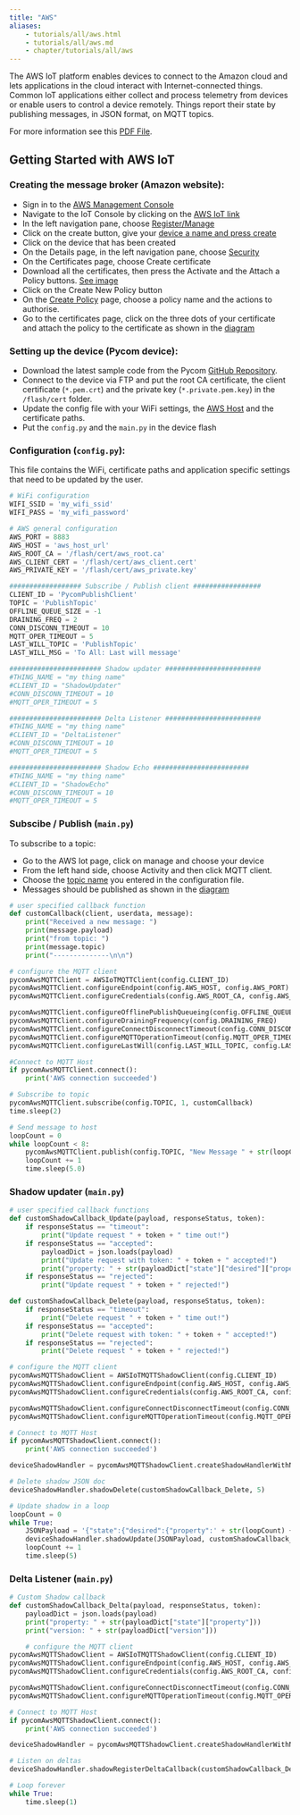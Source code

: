 ```yaml
---
title: "AWS"
aliases:
    - tutorials/all/aws.html
    - tutorials/all/aws.md
    - chapter/tutorials/all/aws
---
```

The AWS IoT platform enables devices to connect to the Amazon cloud and lets applications in the cloud interact with Internet-connected things. Common IoT applications either collect and process telemetry from devices or enable users to control a device remotely. Things report their state by publishing messages, in JSON format, on MQTT topics.

For more information see this [PDF File](http://docs.aws.amazon.com/iot/latest/developerguide/iot-dg.pdf).

## Getting Started with AWS IoT

### Creating the message broker (Amazon website):

* Sign in to the [AWS Management Console](https://aws.amazon.com/console/)
* Navigate to the IoT Console by clicking on the [AWS IoT link](https://github.com/pycom/pycom-docs/tree/37661883902849b1a931ee273a23ae8e0f3d773e/img/aws-1.png)
* In the left navigation pane, choose [Register/Manage](https://github.com/pycom/pycom-docs/tree/37661883902849b1a931ee273a23ae8e0f3d773e/img/aws-2.png)
* Click on the create button, give your [device a name and press create](https://github.com/pycom/pycom-docs/tree/37661883902849b1a931ee273a23ae8e0f3d773e/img/aws-3.png)
* Click on the device that has been created
* On the Details page, in the left navigation pane, choose [Security](https://github.com/pycom/pycom-docs/tree/37661883902849b1a931ee273a23ae8e0f3d773e/img/aws-4.png)
* On the Certificates page, choose Create certificate
* Download all the certificates, then press the Activate and the Attach a Policy buttons. [See image](https://github.com/pycom/pycom-docs/tree/37661883902849b1a931ee273a23ae8e0f3d773e/img/aws-5.png)
* Click on the Create New Policy button
* On the [Create Policy](https://github.com/pycom/pycom-docs/tree/37661883902849b1a931ee273a23ae8e0f3d773e/img/aws-6.png) page, choose a policy name and the actions to authorise.
* Go to the certificates page, click on the three dots of your certificate and attach the policy to the certificate as shown in the [diagram](https://github.com/pycom/pycom-docs/tree/37661883902849b1a931ee273a23ae8e0f3d773e/img/aws-7.png)

### Setting up the device (Pycom device):

* Download the latest sample code from the Pycom [GitHub Repository](https://github.com/pycom/aws-pycom).
* Connect to the device via FTP and put the root CA certificate, the client certificate (`*.pem.crt`) and the private key (`*.private.pem.key`) in the `/flash/cert` folder.
* Update the config file with your WiFi settings, the [AWS Host](https://github.com/pycom/pycom-docs/tree/37661883902849b1a931ee273a23ae8e0f3d773e/img/aws-8.png) and the certificate paths.
* Put the `config.py` and the `main.py` in the device flash

### Configuration (`config.py`):

This file contains the WiFi, certificate paths and application specific settings that need to be updated by the user.

```python
# WiFi configuration
WIFI_SSID = 'my_wifi_ssid'
WIFI_PASS = 'my_wifi_password'

# AWS general configuration
AWS_PORT = 8883
AWS_HOST = 'aws_host_url'
AWS_ROOT_CA = '/flash/cert/aws_root.ca'
AWS_CLIENT_CERT = '/flash/cert/aws_client.cert'
AWS_PRIVATE_KEY = '/flash/cert/aws_private.key'

################## Subscribe / Publish client #################
CLIENT_ID = 'PycomPublishClient'
TOPIC = 'PublishTopic'
OFFLINE_QUEUE_SIZE = -1
DRAINING_FREQ = 2
CONN_DISCONN_TIMEOUT = 10
MQTT_OPER_TIMEOUT = 5
LAST_WILL_TOPIC = 'PublishTopic'
LAST_WILL_MSG = 'To All: Last will message'

####################### Shadow updater ########################
#THING_NAME = "my thing name"
#CLIENT_ID = "ShadowUpdater"
#CONN_DISCONN_TIMEOUT = 10
#MQTT_OPER_TIMEOUT = 5

####################### Delta Listener ########################
#THING_NAME = "my thing name"
#CLIENT_ID = "DeltaListener"
#CONN_DISCONN_TIMEOUT = 10
#MQTT_OPER_TIMEOUT = 5

####################### Shadow Echo ########################
#THING_NAME = "my thing name"
#CLIENT_ID = "ShadowEcho"
#CONN_DISCONN_TIMEOUT = 10
#MQTT_OPER_TIMEOUT = 5
```

### Subscibe / Publish (`main.py`)

To subscribe to a topic:

* Go to the AWS Iot page, click on manage and choose your device
* From the left hand side, choose Activity and then click MQTT client.
* Choose the [topic name](https://github.com/pycom/pycom-docs/tree/37661883902849b1a931ee273a23ae8e0f3d773e/img/aws-9.png) you entered in the configuration file.
* Messages should be published as shown in the [diagram](https://github.com/pycom/pycom-docs/tree/37661883902849b1a931ee273a23ae8e0f3d773e/img/aws-10.png)

```python
# user specified callback function
def customCallback(client, userdata, message):
    print("Received a new message: ")
    print(message.payload)
    print("from topic: ")
    print(message.topic)
    print("--------------\n\n")

# configure the MQTT client
pycomAwsMQTTClient = AWSIoTMQTTClient(config.CLIENT_ID)
pycomAwsMQTTClient.configureEndpoint(config.AWS_HOST, config.AWS_PORT)
pycomAwsMQTTClient.configureCredentials(config.AWS_ROOT_CA, config.AWS_PRIVATE_KEY, config.AWS_CLIENT_CERT)

pycomAwsMQTTClient.configureOfflinePublishQueueing(config.OFFLINE_QUEUE_SIZE)
pycomAwsMQTTClient.configureDrainingFrequency(config.DRAINING_FREQ)
pycomAwsMQTTClient.configureConnectDisconnectTimeout(config.CONN_DISCONN_TIMEOUT)
pycomAwsMQTTClient.configureMQTTOperationTimeout(config.MQTT_OPER_TIMEOUT)
pycomAwsMQTTClient.configureLastWill(config.LAST_WILL_TOPIC, config.LAST_WILL_MSG, 1)

#Connect to MQTT Host
if pycomAwsMQTTClient.connect():
    print('AWS connection succeeded')

# Subscribe to topic
pycomAwsMQTTClient.subscribe(config.TOPIC, 1, customCallback)
time.sleep(2)

# Send message to host
loopCount = 0
while loopCount < 8:
    pycomAwsMQTTClient.publish(config.TOPIC, "New Message " + str(loopCount), 1)
    loopCount += 1
    time.sleep(5.0)
```

### Shadow updater (`main.py`)

```python
# user specified callback functions
def customShadowCallback_Update(payload, responseStatus, token):
    if responseStatus == "timeout":
        print("Update request " + token + " time out!")
    if responseStatus == "accepted":
        payloadDict = json.loads(payload)
        print("Update request with token: " + token + " accepted!")
        print("property: " + str(payloadDict["state"]["desired"]["property"]))
    if responseStatus == "rejected":
        print("Update request " + token + " rejected!")

def customShadowCallback_Delete(payload, responseStatus, token):
    if responseStatus == "timeout":
        print("Delete request " + token + " time out!")
    if responseStatus == "accepted":
        print("Delete request with token: " + token + " accepted!")
    if responseStatus == "rejected":
        print("Delete request " + token + " rejected!")

# configure the MQTT client
pycomAwsMQTTShadowClient = AWSIoTMQTTShadowClient(config.CLIENT_ID)
pycomAwsMQTTShadowClient.configureEndpoint(config.AWS_HOST, config.AWS_PORT)
pycomAwsMQTTShadowClient.configureCredentials(config.AWS_ROOT_CA, config.AWS_PRIVATE_KEY, config.AWS_CLIENT_CERT)

pycomAwsMQTTShadowClient.configureConnectDisconnectTimeout(config.CONN_DISCONN_TIMEOUT)
pycomAwsMQTTShadowClient.configureMQTTOperationTimeout(config.MQTT_OPER_TIMEOUT)

# Connect to MQTT Host
if pycomAwsMQTTShadowClient.connect():
    print('AWS connection succeeded')

deviceShadowHandler = pycomAwsMQTTShadowClient.createShadowHandlerWithName(config.THING_NAME, True)

# Delete shadow JSON doc
deviceShadowHandler.shadowDelete(customShadowCallback_Delete, 5)

# Update shadow in a loop
loopCount = 0
while True:
    JSONPayload = '{"state":{"desired":{"property":' + str(loopCount) + '}}}'
    deviceShadowHandler.shadowUpdate(JSONPayload, customShadowCallback_Update, 5)
    loopCount += 1
    time.sleep(5)
```

### Delta Listener (`main.py`)

```python
# Custom Shadow callback
def customShadowCallback_Delta(payload, responseStatus, token):
    payloadDict = json.loads(payload)
    print("property: " + str(payloadDict["state"]["property"]))
    print("version: " + str(payloadDict["version"]))

    # configure the MQTT client
pycomAwsMQTTShadowClient = AWSIoTMQTTShadowClient(config.CLIENT_ID)
pycomAwsMQTTShadowClient.configureEndpoint(config.AWS_HOST, config.AWS_PORT)
pycomAwsMQTTShadowClient.configureCredentials(config.AWS_ROOT_CA, config.AWS_PRIVATE_KEY, config.AWS_CLIENT_CERT)

pycomAwsMQTTShadowClient.configureConnectDisconnectTimeout(config.CONN_DISCONN_TIMEOUT)
pycomAwsMQTTShadowClient.configureMQTTOperationTimeout(config.MQTT_OPER_TIMEOUT)

# Connect to MQTT Host
if pycomAwsMQTTShadowClient.connect():
    print('AWS connection succeeded')

deviceShadowHandler = pycomAwsMQTTShadowClient.createShadowHandlerWithName(config.THING_NAME, True)

# Listen on deltas
deviceShadowHandler.shadowRegisterDeltaCallback(customShadowCallback_Delta)

# Loop forever
while True:
    time.sleep(1)
```

